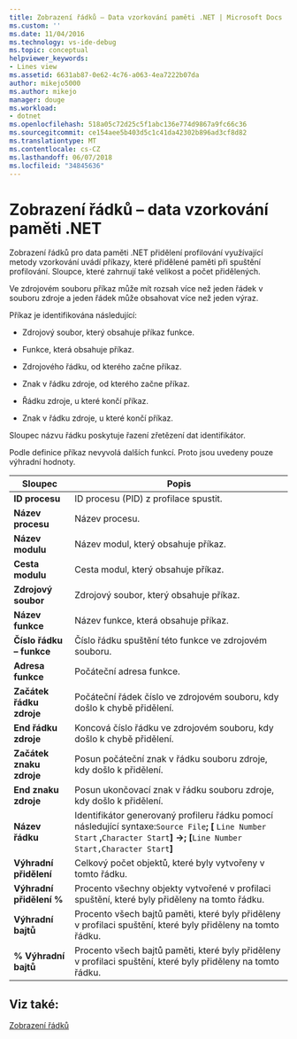 ```yaml
---
title: Zobrazení řádků – Data vzorkování paměti .NET | Microsoft Docs
ms.custom: ''
ms.date: 11/04/2016
ms.technology: vs-ide-debug
ms.topic: conceptual
helpviewer_keywords:
- Lines view
ms.assetid: 6631ab87-0e62-4c76-a063-4ea7222b07da
author: mikejo5000
ms.author: mikejo
manager: douge
ms.workload:
- dotnet
ms.openlocfilehash: 518a05c72d25c5f1abc136e774d9867a9fc66c36
ms.sourcegitcommit: ce154aee5b403d5c1c41da42302b896ad3cf8d82
ms.translationtype: MT
ms.contentlocale: cs-CZ
ms.lasthandoff: 06/07/2018
ms.locfileid: "34845636"
---
```

# <a name="lines-view---net-memory-sampling-data"></a>Zobrazení řádků – data vzorkování paměti .NET
Zobrazení řádků pro data paměti .NET přidělení profilování využívající metody vzorkování uvádí příkazy, které přidělené paměti při spuštění profilování. Sloupce, které zahrnují také velikost a počet přidělených.  
  
 Ve zdrojovém souboru příkaz může mít rozsah více než jeden řádek v souboru zdroje a jeden řádek může obsahovat více než jeden výraz.  
  
 Příkaz je identifikována následující:  
  
-   Zdrojový soubor, který obsahuje příkaz funkce.  
  
-   Funkce, která obsahuje příkaz.  
  
-   Zdrojového řádku, od kterého začne příkaz.  
  
-   Znak v řádku zdroje, od kterého začne příkaz.  
  
-   Řádku zdroje, u které končí příkaz.  
  
-   Znak v řádku zdroje, u které končí příkaz.  
  
 Sloupec názvu řádku poskytuje řazení zřetězení dat identifikátor.  
  
 Podle definice příkaz nevyvolá dalších funkcí. Proto jsou uvedeny pouze výhradní hodnoty.  
  
|Sloupec|Popis|  
|------------|-----------------|  
|**ID procesu**|ID procesu (PID) z profilace spustit.|  
|**Název procesu**|Název procesu.|  
|**Název modulu**|Název modul, který obsahuje příkaz.|  
|**Cesta modulu**|Cesta modul, který obsahuje příkaz.|  
|**Zdrojový soubor**|Zdrojový soubor, který obsahuje příkaz.|  
|**Název funkce**|Název funkce, která obsahuje příkaz.|  
|**Číslo řádku – funkce**|Číslo řádku spuštění této funkce ve zdrojovém souboru.|  
|**Adresa funkce**|Počáteční adresa funkce.|  
|**Začátek řádku zdroje**|Počáteční řádek číslo ve zdrojovém souboru, kdy došlo k chybě přidělení.|  
|**End řádku zdroje**|Koncová číslo řádku ve zdrojovém souboru, kdy došlo k chybě přidělení.|  
|**Začátek znaku zdroje**|Posun počáteční znak v řádku souboru zdroje, kdy došlo k přidělení.|  
|**End znaku zdroje**|Posun ukončovací znak v řádku souboru zdroje, kdy došlo k přidělení.|  
|**Název řádku**|Identifikátor generovaný profileru řádku pomocí následující syntaxe:`Source File`**; [** `Line Number Start` **,**`Character Start`**] ->; [**`Line Number Start,Character Start`**]**|  
|**Výhradní přidělení**|Celkový počet objektů, které byly vytvořeny v tomto řádku.|  
|**Výhradní přidělení %**|Procento všechny objekty vytvořené v profilaci spuštění, které byly přiděleny na tomto řádku.|  
|**Výhradní bajtů**|Procento všech bajtů paměti, které byly přiděleny v profilaci spuštění, které byly přiděleny na tomto řádku.|  
|**% Výhradní bajtů**|Procento všech bajtů paměti, které byly přiděleny v profilaci spuštění, které byly přiděleny na tomto řádku.|  
  
## <a name="see-also"></a>Viz také:  
 [Zobrazení řádků](../profiling/lines-view-sampling-data.md)